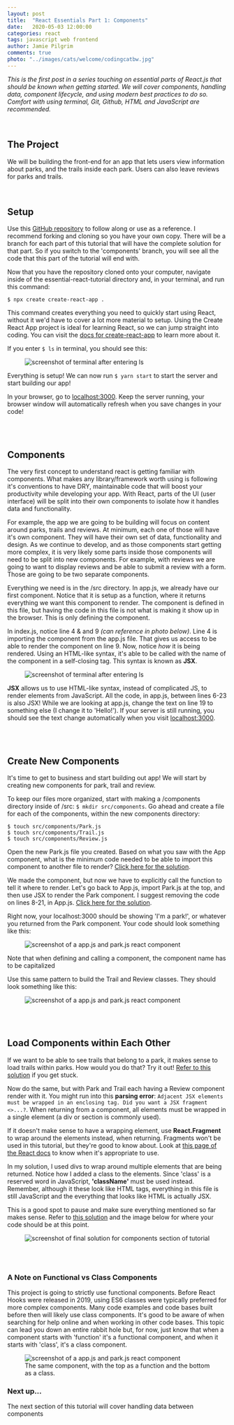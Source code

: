 ```yaml
---
layout: post
title:  "React Essentials Part 1: Components"
date:   2020-05-03 12:00:00
categories: react
tags: javascript web frontend
author: Jamie Pilgrim
comments: true
photo: "../images/cats/welcome/codingcatbw.jpg"
---
```


<p><em>
This is the first post in a series touching on essential parts of React.js that should be known when getting started. We will cover components, handling data, component lifecycle, and using modern best practices to do so. Comfort with using terminal, Git, Github, HTML and JavaScript are recommended.
</em></p>

<br>

<!-- <figure>
  <img src="../images/react/component.png" alt="screenshot of a react component">
</figure>
<br><br> -->


<h2> The Project </h2>
<p>
We will be building the front-end for an app that lets users view information about parks, and the trails inside each park. Users can also leave reviews for parks and trails.
</p>

<br>
<h2> Setup </h2>
<p>
Use this <a alt="Tutorial's github repository" target="_blank" href="https://github.com/PilgrimMemoirs/essential-react-tutorial">GitHub repository</a> to follow along or use as a reference. I recommend forking and cloning so you have your own copy. There will be a branch for each part of this tutorial that will have the complete solution for that part. So if you switch to the 'components' branch, you will see all the code that this part of the tutorial will end with.
<p>

<p>
Now that you have the repository cloned onto your computer, navigate inside of the essential-react-tutorial directory and, in your terminal, and run this command:
</p>

<p><code>$ npx create create-react-app .</code></p>

<p>
This command creates everything you need to quickly start using React, without it we'd have to cover a lot more material to setup. Using the Create React App project is ideal for learning React, so we can jump straight into coding. You can visit the <a alt="create-react-app documentation" target="_blank" href="https://create-react-app.dev/">docs for create-react-app</a> to learn more about it.
</p>

<p>
If you enter <code>$ ls</code> in terminal, you should see this:
</p>

<figure>
  <img src="../images/react/ls.png" alt="screenshot of terminal after entering ls">
</figure>

<p>Everything is setup! We can now run <code>$ yarn start</code> to start the server and start building our app!</p>

<p>
In your browser, go to <a alt="localhost 3000" target="_blank" href="http://localhost:3000">localhost:3000</a>. Keep the server running, your browser window will automatically refresh when you save changes in your code!
</p>


<br>
<br>
<h2>Components</h2>
<p>
The very first concept to understand react is getting familiar with components. What makes any library/framework worth using is following it's conventions to have DRY, maintainable code that will boost your productivity while developing your app. With React, parts of the UI (user interface) will be split into their own components to isolate how it handles data and functionality.
</p>
<p> For example, the app we are going to be building will focus on content around parks, trails and reviews. At minimum, each one of those will have it's own component. They will have their own set of data, functionality and design. As we continue to develop, and as those components start getting more complex, it is very likely some parts inside those components will need to be split into new components. For example, with reviews we are going to want to display reviews and be able to submit a review with a form. Those are going to be two separate components.  
</p>

<!-- TODO: Have a wireframe with labels for each planned component -->
<!-- <figure>
  <img src="../images/react/ls.png" alt="screenshot of terminal after entering ls">
</figure> -->

<p>
Everything we need is in the /src directory. In app.js, we already have our first component. Notice that it is setup as a function, where it returns everything we want this component to render. The component is defined in this file, but having the code in this file is not what is making it show up in the browser. This is only defining the component.
</p>

<p>
In index.js, notice line 4 & and 9 <em>(can reference in photo below)</em>. Line 4 is importing the component from the app.js file. That gives us access to be able to render the component on line 9. Now, notice <em>how</em> it is being rendered. Using an HTML-like syntax, it's able to be called with the name of the component in a self-closing tag. This syntax is known as <b>JSX</b>.
</p>

<figure>
  <img src="../images/react/app-index.png" alt="screenshot of terminal after entering ls">
</figure>

<p>
<b>JSX</b> allows us to use HTML-like syntax, instead of complicated JS, to render elements from JavaScript. All the code, in app.js, between lines 6-23 is also JSX! While we are looking at app.js, change the text on line 19 to something else (I change it to 'Hello!'). If your server is still running, you should see the text change automatically when you visit <a alt="localhost 3000" target="_blank" href="http://localhost:3000">localhost:3000</a>.
</p>

<br>
<br>
<h2> Create New Components </h2>

<p>
It's time to get to business and start building out app! We will start by creating new components for park, trail and review.
</p>

<p>
To keep our files more organized, start with making a /components directory inside of /src: <code>$ mkdir src/components</code>.  Go ahead and create a file for each of the components, within the new components directory:
</p>

<p>
<code>$ touch src/components/Park.js</code><br>
<code>$ touch src/components/Trail.js</code><br>
<code>$ touch src/components/Review.js</code>
</p>

<p>
Open the new Park.js file you created. Based on what you saw with the App component, what is the minimum code needed to be able to import this component to another file to render? <a alt="" target="_blank" href="https://gist.github.com/PilgrimMemoirs/01ce60bf85cede9a821109f61a6fc60b#file-01components-js">Click here for the solution</a>.
</p>

<p>
We made the component, but now we have to explicitly call the function to tell it where to render. Let's go back to App.js, import Park.js at the top, and then use JSX to render the Park component. I suggest removing the code on lines 8-21, in App.js. <a alt="" target="_blank" href="https://gist.github.com/PilgrimMemoirs/01ce60bf85cede9a821109f61a6fc60b#file-02components-js">Click here for the solution</a>.
</p>

<p> Right now, your localhost:3000 should be showing 'I'm a park!', or whatever you returned from the Park component. Your code should look something like this:
</p>
<figure>
  <img src="../images/react/app-park.png" alt="screenshot of a app.js and park.js react component">
</figure>

<p>Note that when defining and calling a component, the component name has to be capitalized</p>

<p>
Use this same pattern to build the Trail and Review classes. They should look something like this:
</p>

<figure>
  <img src="../images/react/new-components.png" alt="screenshot of a app.js and park.js react component">
</figure>
<br>
<br>

<h2>Load Components within Each Other</h2>
<p>
If we want to be able to see trails that belong to a park, it makes sense to load trails within parks. How would you do that? Try it out! <a alt="" target="_blank" href="https://gist.github.com/PilgrimMemoirs/01ce60bf85cede9a821109f61a6fc60b#file-02components-js">Refer to this solution</a> if you get stuck.
</p>

<p>
Now do the same, but with Park and Trail each having a Review component render with it. You might run into this <b>parsing error</b>: <code>Adjacent JSX elements must be wrapped in an enclosing tag. Did you want a JSX fragment <>...</>?</code>. When returning from a component, all elements must be wrapped in a single element (a div or section is commonly used).
</p>

<p>
If it doesn't make sense to have a wrapping element, use <b>React.Fragment</b> to wrap around the elements instead, when returning. Fragments won't be used in this tutorial, but they're good to know about. Look at <a alt="React docs for fragment" target="_blank" href="https://reactjs.org/docs/fragments.html">this page of the React docs</a> to know when it's appropriate to use.
</p>

<p>
In my solution, I used divs to wrap around multiple elements that are being returned. Notice how I added a class to the elements. Since 'class' is a reserved word in JavaScript, <b>'className'</b> must be used instead. Remember, although it these look like HTML tags, everything in this file is still JavaScript and the everything that looks like HTML is actually JSX.
</p>

<p>
This is a good spot to pause and make sure everything mentioned so far makes sense. Refer to <a alt="final code solution" target="_blank" href="https://gist.github.com/PilgrimMemoirs/01ce60bf85cede9a821109f61a6fc60b#file-06components-js">this solution</a> and the image below for where your code should be at this point.
</p>

<figure>
  <img src="../images/react/final-components.png" alt="screenshot of final solution for components section of tutorial">
</figure>

<br>
<br>

<h3>A Note on Functional vs Class Components</h3>
<p>
This project is going to strictly use functional components. Before React Hooks were released in 2019, using ES6 classes were typically preferred for more complex components. Many code examples and code bases built before then will likely use class components. It's good to be aware of when searching for help online and when working in other code bases. This topic can lead you down an entire rabbit hole but, for now, just know that when a component starts with 'function' it's a functional component, and when it starts with 'class', it's a class component.
</p>

<figure>
  <img src="../images/react/functional-class.png" alt="screenshot of a app.js and park.js react component">
    <figcaption> The same component, with the top as a function and the bottom as a class.</figcaption>
</figure>


<h3>Next up...</h3>
<p>The next section of this tutorial will cover handling data between components</p>
